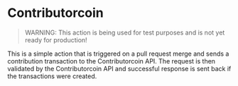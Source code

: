 # Contributorcoin

> WARNING: This action is being used for test purposes and is not yet ready for production!

This is a simple action that is triggered on a pull request merge and sends a contribution transaction to the Contributorcoin API. The request is then validated by the Contributorcoin API and successful response is sent back if the transactions were created.
